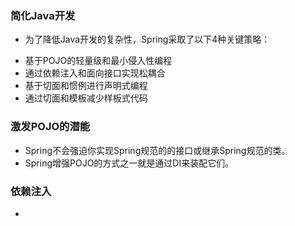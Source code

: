 ### 简化Java开发
>
- 为了降低Java开发的复杂性，Spring采取了以下4种关键策略：
>
- 基于POJO的轻量级和最小侵入性编程
- 通过依赖注入和面向接口实现松耦合
- 基于切面和惯例进行声明式编程
- 通过切面和模板减少样板式代码
>
### 激发POJO的潜能
>
- Spring不会强迫你实现Spring规范的的接口或继承Spring规范的类。
- Spring增强POJO的方式之一就是通过DI来装配它们。
>
### 依赖注入
>
- 












